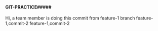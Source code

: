 #### GIT-PRACTICE#####
Hi, a team member is doing this commit from feature-1 branch
feature-1,commit-2
feature-1,commit-2